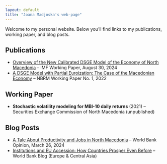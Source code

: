```yaml
---
layout: default
title: "Joana Madjoska's web-page"
---
```


Welcome to my personal website. Below you’ll find links to my publications, working paper, and blog posts.

## Publications

- [Overview of the New Calibrated DSGE Model of the Economy of North Macedonia](https://www.imf.org/en/Publications/WP/Issues/2024/08/30/Overview-of-the-New-Calibrated-DSGE-Model-of-the-Economy-of-North-Macedonia-553994) – IMF Working Paper, August 30, 2024
- [A DSGE Model with Partial Euroization: The Case of the Macedonian Economy](https://www.nbrm.mk/content/A_DSGE_model_with_partial_euroization_the_case_of_the_Macedonian_economy_WP1-2022.pdf) – NBRM Working Paper No. 1, 2022

## Working Paper

- **Stochastic volatility modeling for MBI-10 daily returns** (2021) – Securities Exchange Commission of North Macedonia (unpublished)

## Blog Posts

- [A Tale About Productivity and Jobs in North Macedonia](https://www.worldbank.org/en/news/opinion/2024/03/26/a-tale-about-productivity-and-jobs-in-north-macedonia) – World Bank Opinion, March 26, 2024
- [Institutions and EU Accession: How Countries Prosper Even Before](https://blogs.worldbank.org/en/europeandcentralasia/institutions-and-eu-accession--how-countries-prosper-even-before) – World Bank Blog (Europe & Central Asia)
